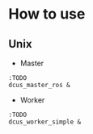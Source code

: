 # How to use

## Unix

- Master

```shell
:TODO
dcus_master_ros &
```

- Worker

```shell
:TODO
dcus_worker_simple &
```
